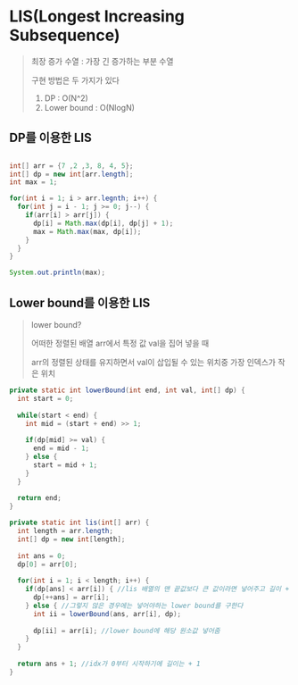 # LIS(Longest Increasing Subsequence)

> 최장 증가 수열 : 가장 긴 증가하는 부분 수열
>
> 구현 방법은 두 가지가 있다
>
> 1. DP : O(N^2)
> 2. Lower bound : O(NlogN)



## DP를 이용한 LIS

## 

```java
int[] arr = {7 ,2 ,3, 8, 4, 5};
int[] dp = new int[arr.length];
int max = 1;

for(int i = 1; i > arr.legnth; i++) {
  for(int j = i - 1; j >= 0; j--) {
    if(arr[i] > arr[j]) {
      dp[i] = Math.max(dp[i], dp[j] + 1);
      max = Math.max(max, dp[i]);
    }
  }
}

System.out.println(max);
```



## Lower bound를 이용한 LIS

> lower bound?
>
> 어떠한 정렬된 배열 arr에서 특정 값 val을 집어 넣을 때
>
> arr의 정렬된 상태를 유지하면서 val이 삽입될 수 있는 위치중 가장 인덱스가 작은 위치

```java
private static int lowerBound(int end, int val, int[] dp) {
  int start = 0;
  
  while(start < end) {
    int mid = (start + end) >> 1;
    
    if(dp[mid] >= val) {
      end = mid - 1;
    } else {
      start = mid + 1;
    }
  }
  
  return end;
}

private static int lis(int[] arr) {
  int length = arr.length;
  int[] dp = new int[length];
  
  int ans = 0;
  dp[0] = arr[0];
  
  for(int i = 1; i < length; i++) {
    if(dp[ans] < arr[i]) { //lis 배열의 맨 끝값보다 큰 값이라면 넣어주고 길이 + 1
      dp[++ans] = arr[i];
    } else { //그렇지 않은 경우에는 넣어야하는 lower bound를 구한다
      int ii = lowerBound(ans, arr[i], dp);
      
      dp[ii] = arr[i]; //lower bound에 해당 원소값 넣어줌
    }
  }
  
  return ans + 1; //idx가 0부터 시작하기에 길이는 + 1
}
```

